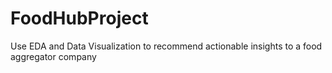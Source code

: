# FoodHubProject
Use EDA and Data Visualization to recommend actionable insights to a food aggregator company
